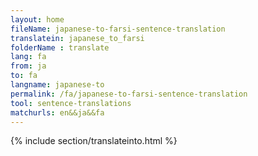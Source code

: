 ```yaml
---
layout: home
fileName: japanese-to-farsi-sentence-translation
translatein: japanese_to_farsi
folderName : translate
lang: fa
from: ja
to: fa
langname: japanese-to
permalink: /fa/japanese-to-farsi-sentence-translation
tool: sentence-translations
matchurls: en&&ja&&fa
---
```

{% include section/translateinto.html %}
